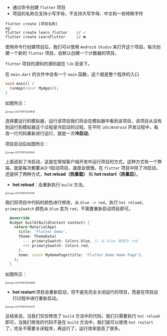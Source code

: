 - 通过命令创建 `flutter` 项目
- 项目的名称仅支持小写字母，不支持大写字母、中文和一些特殊字符

```shell
flutter create [项目名称]
eg:
flutter create learn_flutter	// ✅
flutter create LearnFlutter		// ❌
```

使用命令行创建项目后，我们可以使用 `Android Studio` 来打开这个项目。每次创建一个新的 `flutter` 项目，会默认创建一个计数器的项目。

`flutter` 项目的源码的源码就在 `lib` 目录下。

在 `main.dart` 的文件中会有一个 `main` 函数，这个就是整个程序的入口

```dart
void main() {
  runApp(const MyApp());
}
```

如图所示：

<img src="/Users/bh/Documents/GitHub/LearnFlutter/学习笔记/Flutter学习笔记③/image-20211118113249935.png" alt="image-20211118113249935" style="zoom:50%;" />

选择要运行的模拟器，运行该项目我们将会在模拟器中看到该项目，该项目从没有到运行到模拟器这个过程是冷启动的过程。在平时 `iOS/Android` 开发过程中，每改一行代码重新进行运行，就是一次**冷启动**。

项目启动后如图所示：

<img src="/Users/bh/Documents/GitHub/LearnFlutter/学习笔记/Flutter学习笔记③/image-20211118113045941.png" alt="image-20211118113045941" style="zoom:50%;" />

上面说到了冷启动，这是在常规客户端开发中运行项目的方式，这种方式有一个弊端，就是每次都要从0-1启动项目，速度会很慢。在 `flutter` 项目中除了冷启动，还提供了两种方式，**hot reload（热重载）** 和 **hot restart（热重启）**。

- **hot reload**：会重新执行 `build` 方法。

<img src="/Users/bh/Documents/GitHub/LearnFlutter/学习笔记/Flutter学习笔记③/image-20211118114703136.png" alt="image-20211118114703136" style="zoom:50%;" />

我们将项目中代码的颜色进行修改，从 `blue -> red`，执行 `hot reload`，`primarySwatch` 颜色从 `blue` 变为 `red`，不需要重新启动项目即可。

```dart
  @override
  Widget build(BuildContext context) {
    return MaterialApp(
      title: 'Flutter Demo',
      theme: ThemeData(
        --- primarySwatch: Colors.blue, // 从 blue 修改为 red
        +++ primarySwatch: Colors.red, 
      ),
      home: const MyHomePage(title: 'Flutter Demo Home Page'),
    );
  }
```

如图所示：

<img src="/Users/bh/Documents/GitHub/LearnFlutter/学习笔记/Flutter学习笔记③/image-20211118114343690.png" alt="image-20211118114343690" style="zoom:50%;" />

- **hot restart**:项目会重新启动，但不是先完全关闭运行的项目，而是在项目运行过程中进行重新启动。

<img src="/Users/bh/Documents/GitHub/LearnFlutter/学习笔记/Flutter学习笔记③/image-20211118114730276.png" alt="image-20211118114730276" style="zoom:50%;" />

总结来说，当我们仅仅修改了 `build` 方法中的代码，我们只需要执行 `hot reload` 即可，当我们修改的代码不是在 `build` 方法中，我们就可以使用 `hot restart` 了，完全不需要关闭程序，再运行了，运行效率提高了很多。

